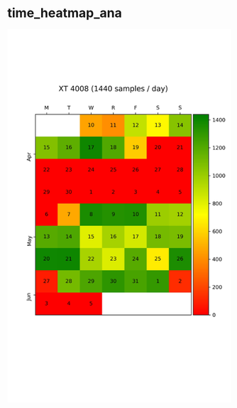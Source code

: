 # time_heatmap_ana
![image](https://github.com/gtra389/time_heatmap_ana/blob/master/IMG/heatmap_calendar_4008.jpg)
